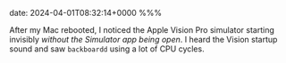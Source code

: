 date: 2024-04-01T08:32:14+0000
%%%

After my Mac rebooted, I noticed the Apple Vision Pro simulator starting invisibly _without the Simulator app being open_. I heard the Vision startup sound and saw `backboardd` using a lot of CPU cycles.
